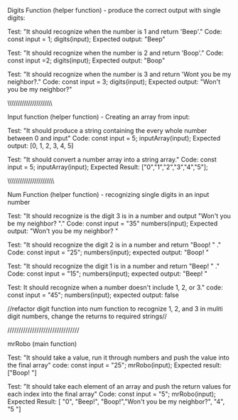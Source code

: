 Digits Function (helper function) - produce the correct output with single digits:

Test: "It should recognize when the number is 1 and return 'Beep'."
Code:
const input = 1;
digits(input);
Expected output: "Beep"

Test: "It should recognize when the number is 2 and return 'Boop'."
Code: 
const input =2;
digits(input);
Expected output: "Boop"

Test: "It should recognize when the number is 3 and return 'Wont you be my neighbor?."
Code:
const input = 3;
digits(input);
Expected output: "Won't you be my neighbor?"

\\\\\\\\\\\\\\\\\\\\\\\\\\\\\\\\\\\\\\\\\\\\\

Input function (helper function) - Creating an array from input:

Test: "It should produce a string containing the every whole number between 0 and input"
Code:
const input = 5;
inputArray(input);
Expected output: [0, 1, 2, 3, 4, 5]

Test: "It should convert a number array into a string array."
Code:
const input = 5;
inputArray(input);
Expected Result: ["0","1","2","3","4","5"];

\\\\\\\\\\\\\\\\\\\\\\\\\\\\\\\\\\\\\\\\\\\\\\\

Num Function (helper function) - recognizing single digits in an input number

Test: "It should recognize is the digit 3 is in a number and output "Won't you be my neighbor? "."
Code:
const input = "35"
numbers(input);
Expected output: "Won't you be my neighbor? "

Test: "It should recognize the digit 2 is in a number and return "Boop! " ."
Code:
const input = "25";
numbers(input);
expected output: "Boop! "

Test: "It should recognize the digit 1 is in a number and return "Beep! " ."
Code:
const input = "15";
numbers(input);
expected output: "Beep! "

Test: It should recognize when a number doesn't include 1, 2, or 3."
code:
const input = "45";
numbers(input);
expected output: false

//refactor digit function into num function to recognize 1, 2, and 3 in muliti digit numbers, change the returns to required strings//

////////////////////////////////

mrRobo (main function)

Test: "It should take a value, run it through numbers and push the value into the final array"
code: 
const input = "25";
mrRobo(input);
Expected result: ["Boop! "]

Test: "It should take each element of an array and push the return values for each index into the final array"
Code:
const input = "5";
mrRobo(input);
Expected Result: [ "0", "Beep!", "Boop!","Won't you be my neighbor?", "4", "5 "]